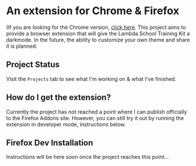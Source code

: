 # An extension for Chrome & Firefox
(If you are looking for the Chrome version, [click here](https://github.com/TinySquid/lstk-dark-ext-chrome).
This project aims to provide a browser extension that will give the Lambda School Training Kit a darkmode. In the future, the ability to customize your own theme and share it is planned.

## Project Status
Visit the `Projects` tab to see what I'm working on & what I've finished.

## How do I get the extension?
Currently the project has not reached a point where I can publish officially to the Firefox Addons site. However, you can still try it out by running the extension in developer mode, instructions below.

## Firefox Dev Installation
Instructions will be here soon once the project reaches this point...
